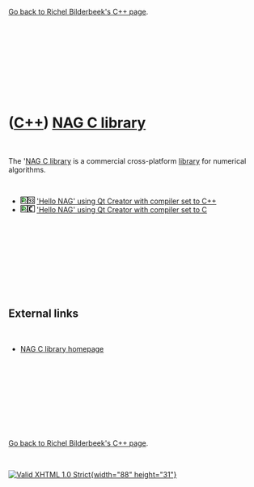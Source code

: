 

[Go back to Richel Bilderbeek's C++ page](Cpp.htm).

 

 

 

 

 

([C++](Cpp.htm)) [NAG C library](CppNag.htm)
============================================

 

The '[NAG C library](CppNag.htm) is a commercial cross-platform
[library](CppLibrary.htm) for numerical algorithms.

 

-   ![Qt Creator](PicQtCreator.png)![C++98](PicCpp98.png) ['Hello NAG'
    using Qt Creator with compiler set to C++](CppHelloNag.htm)
-   ![Qt Creator](PicQtCreator.png)![C](PicC.png) ['Hello NAG' using Qt
    Creator with compiler set to C](CppHelloNagC.htm)

 

 

 

 

 

External links
--------------

 

-   [NAG C library
    homepage](http://www.nag.com/numeric/CL/CLdescription.asp)

 

 

 

 

 

[Go back to Richel Bilderbeek's C++ page](Cpp.htm).



 

[![Valid XHTML 1.0 Strict](valid-xhtml10.png){width="88"
height="31"}](http://validator.w3.org/check?uri=referer)

